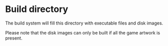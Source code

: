 Build directory
===============

The build system will fill this directory with executable files and disk images.

Please note that the disk images can only be built if all the game artwork is present.
